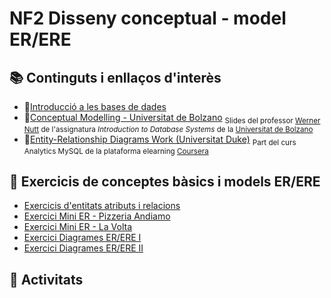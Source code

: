 # NF2 Disseny conceptual - model ER/ERE

## :books: Continguts i enllaços d'interès

* :closed_book:[Introducció a les bases de dades](continguts/NF2-DissenyConceptual_EntitatRelacio.pdf)
* :closed_book:[Conceptual Modelling - Universitat de Bolzano](continguts/IBDs1011-conceptual-modeling-universitat-bolzano.pdf) <sub>Slides del professor [Werner Nutt](http://www.inf.unibz.it/~nutt) de l'assignatura *Introduction to Database Systems* de la [Universitat de Bolzano](http://www.inf.unibz.it/)</sub>
* :link:[Entity-Relationship Diagrams Work (Universitat Duke)](https://www.coursera.org/lecture/analytics-mysql/database-structures-illustrated-by-entity-relationship-diagrams-K3fIe) <sub>Part del curs Analytics MySQL de la plataforma elearning [Coursera](https://www.coursera.org/learn/analytics-mysql)</sub>

## :notebook: Exercicis de conceptes bàsics i models ER/ERE
* [Exercicis d'entitats atributs i relacions](exercicis/NF2-exercicis-entitats-atributs-relacions.md)
* [Exercici Mini ER - Pizzeria Andiamo](exercicis/NF2-exercicis-MiniER-Pizzeria.md)
* [Exercici Mini ER - La Volta](<exercicis/NF2-exercicis-MiniER-La Volta.md>)
* [Exercici Diagrames ER/ERE I](exercicis/NF2-exercicis-DiagramesER-I.md)
* [Exercici Diagrames ER/ERE II](exercicis/NF2-exercicis-DiagramesER-II.md)

## :pencil: Activitats